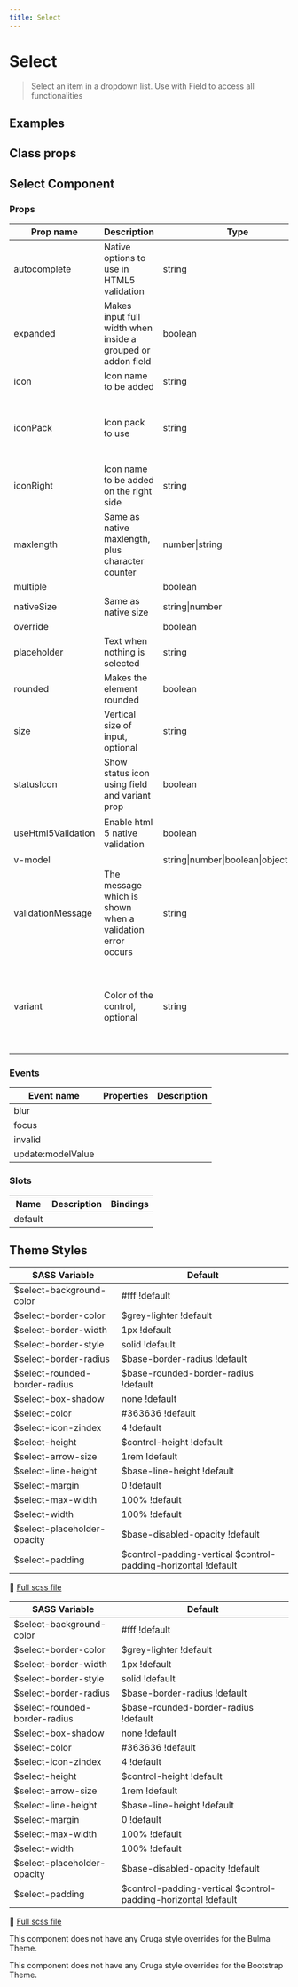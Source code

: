 ```yaml
---
title: Select
---
```


# Select

<div class="vp-doc">

> Select an item in a dropdown list. Use with Field to access all functionalities

<Carbon />
</div>

<div class="vp-example">

## Examples

<example-select />

</div>
<div class="vp-example">

## Class props

<inspector-select-viewer />

</div>

<div class="vp-doc">

## Select Component

### Props

| Prop name          | Description                                                 | Type                                   | Values                                                                          | Default                                                                                                                                                |
| ------------------ | ----------------------------------------------------------- | -------------------------------------- | ------------------------------------------------------------------------------- | ------------------------------------------------------------------------------------------------------------------------------------------------------ |
| autocomplete       | Native options to use in HTML5 validation                   | string                                 | -                                                                               |                                                                                                                                                        |
| expanded           | Makes input full width when inside a grouped or addon field | boolean                                | -                                                                               |                                                                                                                                                        |
| icon               | Icon name to be added                                       | string                                 | -                                                                               |                                                                                                                                                        |
| iconPack           | Icon pack to use                                            | string                                 | `mdi`, `fa`, `fas and any other custom icon pack`                               | <div><small>From <b>config</b>:</small></div><code style='white-space: nowrap; padding: 0;'> select: {<br>&nbsp;&nbsp;iconPack: undefined<br>}</code>  |
| iconRight          | Icon name to be added on the right side                     | string                                 | -                                                                               | <div><small>From <b>config</b>:</small></div><code style='white-space: nowrap; padding: 0;'> select: {<br>&nbsp;&nbsp;iconRight: undefined<br>}</code> |
| maxlength          | Same as native maxlength, plus character counter            | number\|string                         | -                                                                               |                                                                                                                                                        |
| multiple           |                                                             | boolean                                | -                                                                               |                                                                                                                                                        |
| nativeSize         | Same as native size                                         | string\|number                         | -                                                                               |                                                                                                                                                        |
| override           |                                                             | boolean                                | -                                                                               |                                                                                                                                                        |
| placeholder        | Text when nothing is selected                               | string                                 | -                                                                               |                                                                                                                                                        |
| rounded            | Makes the element rounded                                   | boolean                                | -                                                                               |                                                                                                                                                        |
| size               | Vertical size of input, optional                            | string                                 | `small`, `medium`, `large`                                                      |                                                                                                                                                        |
| statusIcon         | Show status icon using field and variant prop               | boolean                                | -                                                                               | <div><small>From <b>config</b>:</small></div><code style='white-space: nowrap; padding: 0;'>{<br>&nbsp;&nbsp; "statusIcon": true<br>}</code>           |
| useHtml5Validation | Enable html 5 native validation                             | boolean                                | -                                                                               | <div><small>From <b>config</b>:</small></div><code style='white-space: nowrap; padding: 0;'>{<br>&nbsp;&nbsp; "useHtml5Validation": true<br>}</code>   |
| v-model            |                                                             | string\|number\|boolean\|object\|array | -                                                                               | null                                                                                                                                                   |
| validationMessage  | The message which is shown when a validation error occurs   | string                                 | -                                                                               |                                                                                                                                                        |
| variant            | Color of the control, optional                              | string                                 | `primary`, `info`, `success`, `warning`, `danger`, `and any other custom color` |                                                                                                                                                        |

### Events

| Event name        | Properties | Description |
| ----------------- | ---------- | ----------- |
| blur              |            |
| focus             |            |
| invalid           |            |
| update:modelValue |            |

### Slots

| Name    | Description | Bindings |
| ------- | ----------- | -------- |
| default |             |          |

</div>

<div class="vp-doc">

## Theme Styles

<div class="theme-orugabase">
 
| SASS Variable  | Default |
| -------------- | ------- |
| $select-background-color | #fff !default |
| $select-border-color | $grey-lighter !default |
| $select-border-width | 1px !default |
| $select-border-style | solid !default |
| $select-border-radius | $base-border-radius !default |
| $select-rounded-border-radius | $base-rounded-border-radius !default |
| $select-box-shadow | none !default |
| $select-color | #363636 !default |
| $select-icon-zindex | 4 !default |
| $select-height | $control-height !default |
| $select-arrow-size | 1rem !default |
| $select-line-height | $base-line-height !default |
| $select-margin | 0 !default |
| $select-max-width | 100% !default |
| $select-width | 100% !default |
| $select-placeholder-opacity | $base-disabled-opacity !default |
| $select-padding | $control-padding-vertical $control-padding-horizontal !default |

📄 [Full scss file](https://github.com/oruga-ui/oruga/blob/master/packages/oruga/src/scss/components/_select.scss)

</div>

<div class="theme-orugafull">
 
| SASS Variable  | Default |
| -------------- | ------- |
| $select-background-color | #fff !default |
| $select-border-color | $grey-lighter !default |
| $select-border-width | 1px !default |
| $select-border-style | solid !default |
| $select-border-radius | $base-border-radius !default |
| $select-rounded-border-radius | $base-rounded-border-radius !default |
| $select-box-shadow | none !default |
| $select-color | #363636 !default |
| $select-icon-zindex | 4 !default |
| $select-height | $control-height !default |
| $select-arrow-size | 1rem !default |
| $select-line-height | $base-line-height !default |
| $select-margin | 0 !default |
| $select-max-width | 100% !default |
| $select-width | 100% !default |
| $select-placeholder-opacity | $base-disabled-opacity !default |
| $select-padding | $control-padding-vertical $control-padding-horizontal !default |

📄 [Full scss file](https://github.com/oruga-ui/oruga/blob/master/packages/oruga/src/scss/components/_select.scss)

</div>

<div class="theme-bulma">

<p> This component does not have any Oruga style overrides for the Bulma Theme. </p>
      
</div>

<div class="theme-bootstrap">

<p> This component does not have any Oruga style overrides for the Bootstrap Theme. </p>
      
</div>

</div>
